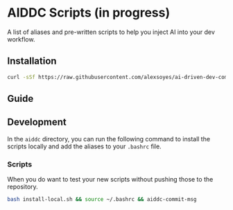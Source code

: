 # AIDDC Scripts (in progress)

A list of aliases and pre-written scripts to help you inject AI into your dev workflow.

## Installation

```bash
curl -sSf https://raw.githubusercontent.com/alexsoyes/ai-driven-dev-community/main/scripts/aiddc/install.sh | bash
```

## Guide

## Development

In the `aiddc` directory, you can run the following command to install the scripts locally and add the aliases to your `.bashrc` file.

### Scripts

When you do want to test your new scripts without pushing those to the repository.

```bash
bash install-local.sh && source ~/.bashrc && aiddc-commit-msg  
```
